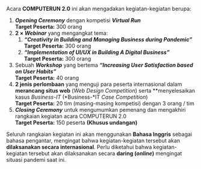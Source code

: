 <p class="h5">Acara <b>COMPUTERUN 2.0</b> ini akan mengadakan kegiatan-kegiatan berupa:</p>

1. ***Opening Ceremony*** dengan kompetisi ***Virtual Run***<br><b class="teal-text">Target Peserta:</b> 300 orang
2. **2 &times; *Webinar*** yang mengangkat tema:
   1. ***“Creativity in Building and Managing Business during Pandemic”***<br><b class="teal-text">Target Peserta:</b> 300 orang
   2. ***“Implementation of *UI/UX* in Building A Digital Business”***<br><b class="teal-text">Target Peserta:</b> 300 orang
3. Sebuah ***Workshop*** yang bertema ***“Increasing User
Satisfaction based on User Habits”***<br><b class="teal-text">Target Peserta:</b> 40 orang
4. **2 jenis perlombaan** yang menguji para peserta internasional dalam **merancang situs web** (*Web Design Competition*) serta **menyelesaikan kasus *Business-*IT** (*Business-*IT *Case Competition*)<br><b class="teal-text">Target Peserta:</b> 20 tim (masing-masing kompetisi) dengan 3 orang / tim
5. ***Closing Ceremony*** untuk mengumumkan pemenang dan mengakhiri rangkaian kegiatan acara COMPUTERUN 2.0<br><b class="teal-text">Target Peserta:</b> 150 peserta **(Khusus undangan)**

<p class="h5">Seluruh rangkaian kegiatan ini akan menggunakan <b>Bahasa Inggris</b> sebagai bahasa pengantar, mengingat bahwa kegiatan-kegiatan tersebut akan <b>dilaksanakan secara internasional</b>. Perlu diketahui bahwa kegiatan-kegiatan tersebut akan dilaksanakan secara <b>daring (<i>online</i>)</b> mengingat situasi pandemi saat ini.</p>

